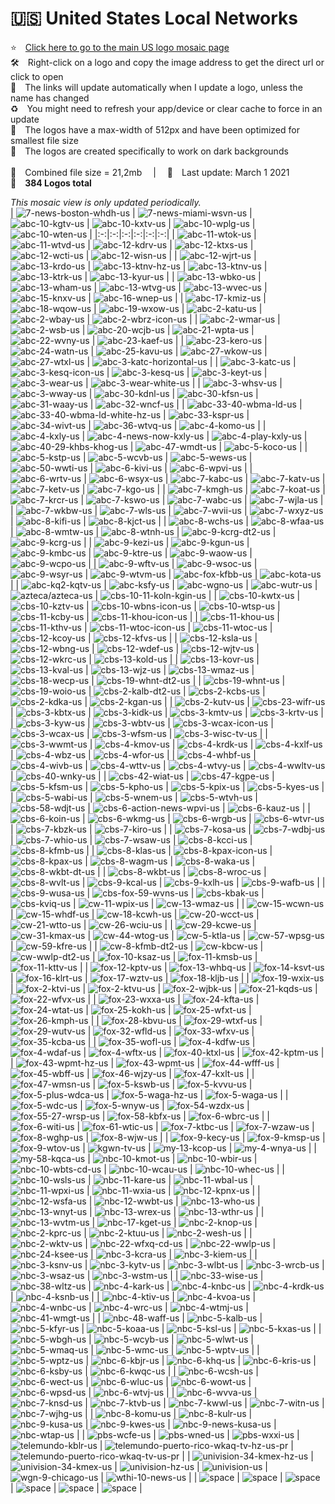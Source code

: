 🇺🇸 United States Local Networks
===============
⭐️ [Click here to go to the main US logo mosaic page][]  
🛠 Right-click on a logo and copy the image address to get the direct url or click to open  
🔗 The links will update automatically when I update a logo, unless the name has changed  
♻️ You might need to refresh your app/device or clear cache to force in an update  
📐 The logos have a max-width of 512px and have been optimized for smallest file size  
🖤 The logos are created specifically to work on dark backgrounds  
   
💾 Combined file size = 21,2mb  |  📅 Last update: March 1 2021  
🎨 __384 Logos total__
   
   
*This mosaic view is only updated periodically.*  
| ![7-news-boston-whdh-us] | ![7-news-miami-wsvn-us] | ![abc-10-kgtv-us] | ![abc-10-kxtv-us] | ![abc-10-wplg-us] | ![abc-10-wten-us] |
|:-:|:-:|:-:|:-:|:-:|:-:|
| ![abc-11-wtok-us] | ![abc-11-wtvd-us] | ![abc-12-kdrv-us] | ![abc-12-ktxs-us] | ![abc-12-wcti-us] | ![abc-12-wisn-us] |
| ![abc-12-wjrt-us] | ![abc-13-krdo-us] | ![abc-13-ktnv-hz-us] | ![abc-13-ktnv-us] | ![abc-13-ktrk-us] | ![abc-13-kyur-us] |
| ![abc-13-wbko-us] | ![abc-13-wham-us] | ![abc-13-wtvg-us] | ![abc-13-wvec-us] | ![abc-15-knxv-us] | ![abc-16-wnep-us] |
| ![abc-17-kmiz-us] | ![abc-18-wqow-us] | ![abc-19-wxow-us] | ![abc-2-katu-us] | ![abc-2-wbay-us] | ![abc-2-wbrz-icon-us] |
| ![abc-2-wmar-us] | ![abc-2-wsb-us] | ![abc-20-wcjb-us] | ![abc-21-wpta-us] | ![abc-22-wvny-us] | ![abc-23-kaef-us] |
| ![abc-23-kero-us] | ![abc-24-watn-us] | ![abc-25-kavu-us] | ![abc-27-wkow-us] | ![abc-27-wtxl-us] | ![abc-3-katc-horizontal-us] |
| ![abc-3-katc-us] | ![abc-3-kesq-icon-us] | ![abc-3-kesq-us] | ![abc-3-keyt-us] | ![abc-3-wear-us] | ![abc-3-wear-white-us] |
| ![abc-3-whsv-us] | ![abc-3-wway-us] | ![abc-30-kdnl-us] | ![abc-30-kfsn-us] | ![abc-31-waay-us] | ![abc-32-wncf-us] |
| ![abc-33-40-wbma-ld-us] | ![abc-33-40-wbma-ld-white-hz-us] | ![abc-33-kspr-us] | ![abc-34-wivt-us] | ![abc-36-wtvq-us] | ![abc-4-komo-us] |
| ![abc-4-kxly-us] | ![abc-4-news-now-kxly-us] | ![abc-4-play-kxly-us] | ![abc-40-29-khbs-khog-us] | ![abc-47-wmdt-us] | ![abc-5-koco-us] |
| ![abc-5-kstp-us] | ![abc-5-wcvb-us] | ![abc-5-wews-us] | ![abc-50-wwti-us] | ![abc-6-kivi-us] | ![abc-6-wpvi-us] |
| ![abc-6-wrtv-us] | ![abc-6-wsyx-us] | ![abc-7-kabc-us] | ![abc-7-katv-us] | ![abc-7-ketv-us] | ![abc-7-kgo-us] |
| ![abc-7-kmgh-us] | ![abc-7-koat-us] | ![abc-7-krcr-us] | ![abc-7-kswo-us] | ![abc-7-wabc-us] | ![abc-7-wjla-us] |
| ![abc-7-wkbw-us] | ![abc-7-wls-us] | ![abc-7-wvii-us] | ![abc-7-wxyz-us] | ![abc-8-kifi-us] | ![abc-8-kjct-us] |
| ![abc-8-wchs-us] | ![abc-8-wfaa-us] | ![abc-8-wmtw-us] | ![abc-8-wtnh-us] | ![abc-9-kcrg-dt2-us] | ![abc-9-kcrg-us] |
| ![abc-9-kezi-us] | ![abc-9-kgun-us] | ![abc-9-kmbc-us] | ![abc-9-ktre-us] | ![abc-9-waow-us] | ![abc-9-wcpo-us] |
| ![abc-9-wftv-us] | ![abc-9-wsoc-us] | ![abc-9-wsyr-us] | ![abc-9-wtvm-us] | ![abc-fox-kfbb-us] | ![abc-kota-us] |
| ![abc-kq2-kqtv-us] | ![abc-ksfy-us] | ![abc-wgno-us] | ![abc-wutr-us] | ![azteca/azteca-us] | ![cbs-10-11-koln-kgin-us] |
| ![cbs-10-kwtx-us] | ![cbs-10-kztv-us] | ![cbs-10-wbns-icon-us] | ![cbs-10-wtsp-us] | ![cbs-11-kcby-us] | ![cbs-11-khou-icon-us] |
| ![cbs-11-khou-us] | ![cbs-11-kthv-us] | ![cbs-11-wtoc-icon-us] | ![cbs-11-wtoc-us] | ![cbs-12-kcoy-us] | ![cbs-12-kfvs-us] |
| ![cbs-12-ksla-us] | ![cbs-12-wbng-us] | ![cbs-12-wdef-us] | ![cbs-12-wjtv-us] | ![cbs-12-wkrc-us] | ![cbs-13-kold-us] |
| ![cbs-13-kovr-us] | ![cbs-13-kval-us] | ![cbs-13-wjz-us] | ![cbs-13-wmaz-us] | ![cbs-18-wecp-us] | ![cbs-19-whnt-dt2-us] |
| ![cbs-19-whnt-us] | ![cbs-19-woio-us] | ![cbs-2-kalb-dt2-us] | ![cbs-2-kcbs-us] | ![cbs-2-kdka-us] | ![cbs-2-kgan-us] |
| ![cbs-2-kutv-us] | ![cbs-23-wifr-us] | ![cbs-3-kbtx-us] | ![cbs-3-kidk-us] | ![cbs-3-kmtv-us] | ![cbs-3-krtv-us] |
| ![cbs-3-kyw-us] | ![cbs-3-wbtv-us] | ![cbs-3-wcax-icon-us] | ![cbs-3-wcax-us] | ![cbs-3-wfsm-us] | ![cbs-3-wisc-tv-us] |
| ![cbs-3-wwmt-us] | ![cbs-4-kmov-us] | ![cbs-4-krdk-us] | ![cbs-4-kxlf-us] | ![cbs-4-wbz-us] | ![cbs-4-wfor-us] |
| ![cbs-4-whbf-us] | ![cbs-4-wivb-us] | ![cbs-4-wttv-us] | ![cbs-4-wtvy-us] | ![cbs-4-wwltv-us] | ![cbs-40-wnky-us] |
| ![cbs-42-wiat-us] | ![cbs-47-kgpe-us] | ![cbs-5-kfsm-us] | ![cbs-5-kpho-us] | ![cbs-5-kpix-us] | ![cbs-5-kyes-us] |
| ![cbs-5-wabi-us] | ![cbs-5-wnem-us] | ![cbs-5-wtvh-us] | ![cbs-58-wdjt-us] | ![cbs-6-action-news-wpvi-us] | ![cbs-6-kauz-us] |
| ![cbs-6-koin-us] | ![cbs-6-wkmg-us] | ![cbs-6-wrgb-us] | ![cbs-6-wtvr-us] | ![cbs-7-kbzk-us] | ![cbs-7-kiro-us] |
| ![cbs-7-kosa-us] | ![cbs-7-wdbj-us] | ![cbs-7-whio-us] | ![cbs-7-wsaw-us] | ![cbs-8-kcci-us] | ![cbs-8-kfmb-us] |
| ![cbs-8-klas-us] | ![cbs-8-kpax-icon-us] | ![cbs-8-kpax-us] | ![cbs-8-wagm-us] | ![cbs-8-waka-us] | ![cbs-8-wkbt-dt-us] |
| ![cbs-8-wkbt-us] | ![cbs-8-wroc-us] | ![cbs-8-wvlt-us] | ![cbs-9-kcal-us] | ![cbs-9-kxlh-us] | ![cbs-9-wafb-us] |
| ![cbs-9-wusa-us] | ![cbs-fox-59-wvns-us] | ![cbs-kbak-us] | ![cbs-kviq-us] | ![cw-11-wpix-us] | ![cw-13-wmaz-us] |
| ![cw-15-wcwn-us] | ![cw-15-whdf-us] | ![cw-18-kcwh-us] | ![cw-20-wcct-us] | ![cw-21-wtto-us] | ![cw-26-wciu-us] |
| ![cw-29-kcwe-us] | ![cw-31-kmax-us] | ![cw-44-wtog-us] | ![cw-5-ktla-us] | ![cw-57-wpsg-us] | ![cw-59-kfre-us] |
| ![cw-8-kfmb-dt2-us] | ![cw-kbcw-us] | ![cw-wwlp-dt2-us] | ![fox-10-ksaz-us] | ![fox-11-kmsb-us] | ![fox-11-kttv-us] |
| ![fox-12-kptv-us] | ![fox-13-whbq-us] | ![fox-14-ksvt-us] | ![fox-16-klrt-us] | ![fox-17-wztv-us] | ![fox-18-kljb-us] |
| ![fox-19-wxix-us] | ![fox-2-ktvi-us] | ![fox-2-ktvu-us] | ![fox-2-wjbk-us] | ![fox-21-kqds-us] | ![fox-22-wfvx-us] |
| ![fox-23-wxxa-us] | ![fox-24-kfta-us] | ![fox-24-wtat-us] | ![fox-25-kokh-us] | ![fox-25-wfxt-us] | ![fox-26-kmph-us] |
| ![fox-28-kbvu-us] | ![fox-29-wtxf-us] | ![fox-29-wutv-us] | ![fox-32-wfld-us] | ![fox-33-wfxv-us] | ![fox-35-kcba-us] |
| ![fox-35-wofl-us] | ![fox-4-kdfw-us] | ![fox-4-wdaf-us] | ![fox-4-wftx-us] | ![fox-40-ktxl-us] | ![fox-42-kptm-us] |
| ![fox-43-wpmt-hz-us] | ![fox-43-wpmt-us] | ![fox-44-wfff-us] | ![fox-45-wbff-us] | ![fox-46-wjzy-us] | ![fox-47-kxlt-us] |
| ![fox-47-wmsn-us] | ![fox-5-kswb-us] | ![fox-5-kvvu-us] | ![fox-5-plus-wdca-us] | ![fox-5-waga-hz-us] | ![fox-5-waga-us] |
| ![fox-5-wdc-us] | ![fox-5-wnyw-us] | ![fox-54-wzdx-us] | ![fox-55-27-wrsp-us] | ![fox-58-kbfx-us] | ![fox-6-wbrc-us] |
| ![fox-6-witi-us] | ![fox-61-wtic-us] | ![fox-7-ktbc-us] | ![fox-7-wzaw-us] | ![fox-8-wghp-us] | ![fox-8-wjw-us] |
| ![fox-9-kecy-us] | ![fox-9-kmsp-us] | ![fox-9-wtov-us] | ![kgwn-tv-us] | ![my-13-kcop-us] | ![my-4-wnya-us] |
| ![my-58-kqca-us] | ![nbc-10-kmot-us] | ![nbc-10-wbir-us] | ![nbc-10-wbts-cd-us] | ![nbc-10-wcau-us] | ![nbc-10-whec-us] |
| ![nbc-10-wsls-us] | ![nbc-11-kare-us] | ![nbc-11-wbal-us] | ![nbc-11-wpxi-us] | ![nbc-11-wxia-us] | ![nbc-12-kpnx-us] |
| ![nbc-12-wsfa-us] | ![nbc-12-wwbt-us] | ![nbc-13-who-us] | ![nbc-13-wnyt-us] | ![nbc-13-wrex-us] | ![nbc-13-wthr-us] |
| ![nbc-13-wvtm-us] | ![nbc-17-kget-us] | ![nbc-2-knop-us] | ![nbc-2-kprc-us] | ![nbc-2-ktuu-us] | ![nbc-2-wesh-us] |
| ![nbc-2-wktv-us] | ![nbc-22-wfxq-cd-us] | ![nbc-22-wwlp-us] | ![nbc-24-ksee-us] | ![nbc-3-kcra-us] | ![nbc-3-kiem-us] |
| ![nbc-3-ksnv-us] | ![nbc-3-kytv-us] | ![nbc-3-wlbt-us] | ![nbc-3-wrcb-us] | ![nbc-3-wsaz-us] | ![nbc-3-wstm-us] |
| ![nbc-33-wise-us] | ![nbc-38-wltz-us] | ![nbc-4-kark-us] | ![nbc-4-knbc-us] | ![nbc-4-krdk-us] | ![nbc-4-ksnb-us] |
| ![nbc-4-ktiv-us] | ![nbc-4-kvoa-us] | ![nbc-4-wnbc-us] | ![nbc-4-wrc-us] | ![nbc-4-wtmj-us] | ![nbc-41-wmgt-us] |
| ![nbc-48-waff-us] | ![nbc-5-kalb-us] | ![nbc-5-kfyr-us] | ![nbc-5-koaa-us] | ![nbc-5-ksl-us] | ![nbc-5-kxas-us] |
| ![nbc-5-wbgh-us] | ![nbc-5-wcyb-us] | ![nbc-5-wlwt-us] | ![nbc-5-wmaq-us] | ![nbc-5-wmc-us] | ![nbc-5-wptv-us] |
| ![nbc-5-wptz-us] | ![nbc-6-kbjr-us] | ![nbc-6-khq-us] | ![nbc-6-kris-us] | ![nbc-6-ksby-us] | ![nbc-6-kwqc-us] |
| ![nbc-6-wcsh-us] | ![nbc-6-wect-us] | ![nbc-6-wluc-us] | ![nbc-6-wowt-us] | ![nbc-6-wpsd-us] | ![nbc-6-wtvj-us] |
| ![nbc-6-wvva-us] | ![nbc-7-knsd-us] | ![nbc-7-ktvb-us] | ![nbc-7-kwwl-us] | ![nbc-7-witn-us] | ![nbc-7-wjhg-us] |
| ![nbc-8-komu-us] | ![nbc-8-kulr-us] | ![nbc-9-kusa-us] | ![nbc-9-kwes-us] | ![nbc-9-news-kusa-us] | ![nbc-wtap-us] |
| ![pbs-wcfe-us] | ![pbs-wned-us] | ![pbs-wxxi-us] | ![telemundo-kblr-us] | ![telemundo-puerto-rico-wkaq-tv-hz-us-pr] | ![telemundo-puerto-rico-wkaq-tv-us-pr] |
| ![univision-34-kmex-hz-us] | ![univision-34-kmex-us] | ![univision-hz-us] | ![univision-us] | ![wgn-9-chicago-us] | ![wthi-10-news-us] |
| ![space] | ![space] | ![space] | ![space] | ![space] | ![space] |

[7-news-boston-whdh-us]:https://raw.githubusercontent.com/Tapiosinn/tv-logos/master/countries/united-states/us-local/7-news-boston-whdh-us.png
[7-news-miami-wsvn-us]:https://raw.githubusercontent.com/Tapiosinn/tv-logos/master/countries/united-states/us-local/7-news-miami-wsvn-us.png
[abc-10-kgtv-us]:https://raw.githubusercontent.com/Tapiosinn/tv-logos/master/countries/united-states/us-local/abc-10-kgtv-us.png
[abc-10-kxtv-us]:https://raw.githubusercontent.com/Tapiosinn/tv-logos/master/countries/united-states/us-local/abc-10-kxtv-us.png
[abc-10-wplg-us]:https://raw.githubusercontent.com/Tapiosinn/tv-logos/master/countries/united-states/us-local/abc-10-wplg-us.png
[abc-10-wten-us]:https://raw.githubusercontent.com/Tapiosinn/tv-logos/master/countries/united-states/us-local/abc-10-wten-us.png
[abc-11-wtok-us]:https://raw.githubusercontent.com/Tapiosinn/tv-logos/master/countries/united-states/us-local/abc-11-wtok-us.png
[abc-11-wtvd-us]:https://raw.githubusercontent.com/Tapiosinn/tv-logos/master/countries/united-states/us-local/abc-11-wtvd-us.png
[abc-12-kdrv-us]:https://raw.githubusercontent.com/Tapiosinn/tv-logos/master/countries/united-states/us-local/abc-12-kdrv-us.png
[abc-12-ktxs-us]:https://raw.githubusercontent.com/Tapiosinn/tv-logos/master/countries/united-states/us-local/abc-12-ktxs-us.png
[abc-12-wcti-us]:https://raw.githubusercontent.com/Tapiosinn/tv-logos/master/countries/united-states/us-local/abc-12-wcti-us.png
[abc-12-wisn-us]:https://raw.githubusercontent.com/Tapiosinn/tv-logos/master/countries/united-states/us-local/abc-12-wisn-us.png
[abc-12-wjrt-us]:https://raw.githubusercontent.com/Tapiosinn/tv-logos/master/countries/united-states/us-local/abc-12-wjrt-us.png
[abc-13-krdo-us]:https://raw.githubusercontent.com/Tapiosinn/tv-logos/master/countries/united-states/us-local/abc-13-krdo-us.png
[abc-13-ktnv-hz-us]:https://raw.githubusercontent.com/Tapiosinn/tv-logos/master/countries/united-states/us-local/abc-13-ktnv-hz-us.png
[abc-13-ktnv-us]:https://raw.githubusercontent.com/Tapiosinn/tv-logos/master/countries/united-states/us-local/abc-13-ktnv-us.png
[abc-13-ktrk-us]:https://raw.githubusercontent.com/Tapiosinn/tv-logos/master/countries/united-states/us-local/abc-13-ktrk-us.png
[abc-13-kyur-us]:https://raw.githubusercontent.com/Tapiosinn/tv-logos/master/countries/united-states/us-local/abc-13-kyur-us.png
[abc-13-wbko-us]:https://raw.githubusercontent.com/Tapiosinn/tv-logos/master/countries/united-states/us-local/abc-13-wbko-us.png
[abc-13-wham-us]:https://raw.githubusercontent.com/Tapiosinn/tv-logos/master/countries/united-states/us-local/abc-13-wham-us.png
[abc-13-wtvg-us]:https://raw.githubusercontent.com/Tapiosinn/tv-logos/master/countries/united-states/us-local/abc-13-wtvg-us.png
[abc-13-wvec-us]:https://raw.githubusercontent.com/Tapiosinn/tv-logos/master/countries/united-states/us-local/abc-13-wvec-us.png
[abc-15-knxv-us]:https://raw.githubusercontent.com/Tapiosinn/tv-logos/master/countries/united-states/us-local/abc-15-knxv-us.png
[abc-16-wnep-us]:https://raw.githubusercontent.com/Tapiosinn/tv-logos/master/countries/united-states/us-local/abc-16-wnep-us.png
[abc-17-kmiz-us]:https://raw.githubusercontent.com/Tapiosinn/tv-logos/master/countries/united-states/us-local/abc-17-kmiz-us.png
[abc-18-wqow-us]:https://raw.githubusercontent.com/Tapiosinn/tv-logos/master/countries/united-states/us-local/abc-18-wqow-us.png
[abc-19-wxow-us]:https://raw.githubusercontent.com/Tapiosinn/tv-logos/master/countries/united-states/us-local/abc-19-wxow-us.png
[abc-2-katu-us]:https://raw.githubusercontent.com/Tapiosinn/tv-logos/master/countries/united-states/us-local/abc-2-katu-us.png
[abc-2-wbay-us]:https://raw.githubusercontent.com/Tapiosinn/tv-logos/master/countries/united-states/us-local/abc-2-wbay-us.png
[abc-2-wbrz-icon-us]:https://raw.githubusercontent.com/Tapiosinn/tv-logos/master/countries/united-states/us-local/abc-2-wbrz-icon-us.png
[abc-2-wmar-us]:https://raw.githubusercontent.com/Tapiosinn/tv-logos/master/countries/united-states/us-local/abc-2-wmar-us.png
[abc-2-wsb-us]:https://raw.githubusercontent.com/Tapiosinn/tv-logos/master/countries/united-states/us-local/abc-2-wsb-us.png
[abc-20-wcjb-us]:https://raw.githubusercontent.com/Tapiosinn/tv-logos/master/countries/united-states/us-local/abc-20-wcjb-us.png
[abc-21-wpta-us]:https://raw.githubusercontent.com/Tapiosinn/tv-logos/master/countries/united-states/us-local/abc-21-wpta-us.png
[abc-22-wvny-us]:https://raw.githubusercontent.com/Tapiosinn/tv-logos/master/countries/united-states/us-local/abc-22-wvny-us.png
[abc-23-kaef-us]:https://raw.githubusercontent.com/Tapiosinn/tv-logos/master/countries/united-states/us-local/abc-23-kaef-us.png
[abc-23-kero-us]:https://raw.githubusercontent.com/Tapiosinn/tv-logos/master/countries/united-states/us-local/abc-23-kero-us.png
[abc-24-watn-us]:https://raw.githubusercontent.com/Tapiosinn/tv-logos/master/countries/united-states/us-local/abc-24-watn-us.png
[abc-25-kavu-us]:https://raw.githubusercontent.com/Tapiosinn/tv-logos/master/countries/united-states/us-local/abc-25-kavu-us.png
[abc-27-wkow-us]:https://raw.githubusercontent.com/Tapiosinn/tv-logos/master/countries/united-states/us-local/abc-27-wkow-us.png
[abc-27-wtxl-us]:https://raw.githubusercontent.com/Tapiosinn/tv-logos/master/countries/united-states/us-local/abc-27-wtxl-us.png
[abc-3-katc-horizontal-us]:https://raw.githubusercontent.com/Tapiosinn/tv-logos/master/countries/united-states/us-local/abc-3-katc-horizontal-us.png
[abc-3-katc-us]:https://raw.githubusercontent.com/Tapiosinn/tv-logos/master/countries/united-states/us-local/abc-3-katc-us.png
[abc-3-kesq-icon-us]:https://raw.githubusercontent.com/Tapiosinn/tv-logos/master/countries/united-states/us-local/abc-3-kesq-icon-us.png
[abc-3-kesq-us]:https://raw.githubusercontent.com/Tapiosinn/tv-logos/master/countries/united-states/us-local/abc-3-kesq-us.png
[abc-3-keyt-us]:https://raw.githubusercontent.com/Tapiosinn/tv-logos/master/countries/united-states/us-local/abc-3-keyt-us.png
[abc-3-wear-us]:https://raw.githubusercontent.com/Tapiosinn/tv-logos/master/countries/united-states/us-local/abc-3-wear-us.png
[abc-3-wear-white-us]:https://raw.githubusercontent.com/Tapiosinn/tv-logos/master/countries/united-states/us-local/abc-3-wear-white-us.png
[abc-3-whsv-us]:https://raw.githubusercontent.com/Tapiosinn/tv-logos/master/countries/united-states/us-local/abc-3-whsv-us.png
[abc-3-wway-us]:https://raw.githubusercontent.com/Tapiosinn/tv-logos/master/countries/united-states/us-local/abc-3-wway-us.png
[abc-30-kdnl-us]:https://raw.githubusercontent.com/Tapiosinn/tv-logos/master/countries/united-states/us-local/abc-30-kdnl-us.png
[abc-30-kfsn-us]:https://raw.githubusercontent.com/Tapiosinn/tv-logos/master/countries/united-states/us-local/abc-30-kfsn-us.png
[abc-31-waay-us]:https://raw.githubusercontent.com/Tapiosinn/tv-logos/master/countries/united-states/us-local/abc-31-waay-us.png
[abc-32-wncf-us]:https://raw.githubusercontent.com/Tapiosinn/tv-logos/master/countries/united-states/us-local/abc-32-wncf-us.png
[abc-33-40-wbma-ld-us]:https://raw.githubusercontent.com/Tapiosinn/tv-logos/master/countries/united-states/us-local/abc-33-40-wbma-ld-us.png
[abc-33-40-wbma-ld-white-hz-us]:https://raw.githubusercontent.com/Tapiosinn/tv-logos/master/countries/united-states/us-local/abc-33-40-wbma-ld-white-hz-us.png
[abc-33-kspr-us]:https://raw.githubusercontent.com/Tapiosinn/tv-logos/master/countries/united-states/us-local/abc-33-kspr-us.png
[abc-34-wivt-us]:https://raw.githubusercontent.com/Tapiosinn/tv-logos/master/countries/united-states/us-local/abc-34-wivt-us.png
[abc-36-wtvq-us]:https://raw.githubusercontent.com/Tapiosinn/tv-logos/master/countries/united-states/us-local/abc-36-wtvq-us.png
[abc-4-komo-us]:https://raw.githubusercontent.com/Tapiosinn/tv-logos/master/countries/united-states/us-local/abc-4-komo-us.png
[abc-4-kxly-us]:https://raw.githubusercontent.com/Tapiosinn/tv-logos/master/countries/united-states/us-local/abc-4-kxly-us.png
[abc-4-news-now-kxly-us]:https://raw.githubusercontent.com/Tapiosinn/tv-logos/master/countries/united-states/us-local/abc-4-news-now-kxly-us.png
[abc-4-play-kxly-us]:https://raw.githubusercontent.com/Tapiosinn/tv-logos/master/countries/united-states/us-local/abc-4-play-kxly-us.png
[abc-40-29-khbs-khog-us]:https://raw.githubusercontent.com/Tapiosinn/tv-logos/master/countries/united-states/us-local/abc-40-29-khbs-khog-us.png
[abc-47-wmdt-us]:https://raw.githubusercontent.com/Tapiosinn/tv-logos/master/countries/united-states/us-local/abc-47-wmdt-us.png
[abc-5-koco-us]:https://raw.githubusercontent.com/Tapiosinn/tv-logos/master/countries/united-states/us-local/abc-5-koco-us.png
[abc-5-kstp-us]:https://raw.githubusercontent.com/Tapiosinn/tv-logos/master/countries/united-states/us-local/abc-5-kstp-us.png
[abc-5-wcvb-us]:https://raw.githubusercontent.com/Tapiosinn/tv-logos/master/countries/united-states/us-local/abc-5-wcvb-us.png
[abc-5-wews-us]:https://raw.githubusercontent.com/Tapiosinn/tv-logos/master/countries/united-states/us-local/abc-5-wews-us.png
[abc-50-wwti-us]:https://raw.githubusercontent.com/Tapiosinn/tv-logos/master/countries/united-states/us-local/abc-50-wwti-us.png
[abc-6-kivi-us]:https://raw.githubusercontent.com/Tapiosinn/tv-logos/master/countries/united-states/us-local/abc-6-kivi-us.png
[abc-6-wpvi-us]:https://raw.githubusercontent.com/Tapiosinn/tv-logos/master/countries/united-states/us-local/abc-6-wpvi-us.png
[abc-6-wrtv-us]:https://raw.githubusercontent.com/Tapiosinn/tv-logos/master/countries/united-states/us-local/abc-6-wrtv-us.png
[abc-6-wsyx-us]:https://raw.githubusercontent.com/Tapiosinn/tv-logos/master/countries/united-states/us-local/abc-6-wsyx-us.png
[abc-7-kabc-us]:https://raw.githubusercontent.com/Tapiosinn/tv-logos/master/countries/united-states/us-local/abc-7-kabc-us.png
[abc-7-katv-us]:https://raw.githubusercontent.com/Tapiosinn/tv-logos/master/countries/united-states/us-local/abc-7-katv-us.png
[abc-7-ketv-us]:https://raw.githubusercontent.com/Tapiosinn/tv-logos/master/countries/united-states/us-local/abc-7-ketv-us.png
[abc-7-kgo-us]:https://raw.githubusercontent.com/Tapiosinn/tv-logos/master/countries/united-states/us-local/abc-7-kgo-us.png
[abc-7-kmgh-us]:https://raw.githubusercontent.com/Tapiosinn/tv-logos/master/countries/united-states/us-local/abc-7-kmgh-us.png
[abc-7-koat-us]:https://raw.githubusercontent.com/Tapiosinn/tv-logos/master/countries/united-states/us-local/abc-7-koat-us.png
[abc-7-krcr-us]:https://raw.githubusercontent.com/Tapiosinn/tv-logos/master/countries/united-states/us-local/abc-7-krcr-us.png
[abc-7-kswo-us]:https://raw.githubusercontent.com/Tapiosinn/tv-logos/master/countries/united-states/us-local/abc-7-kswo-us.png
[abc-7-wabc-us]:https://raw.githubusercontent.com/Tapiosinn/tv-logos/master/countries/united-states/us-local/abc-7-wabc-us.png
[abc-7-wjla-us]:https://raw.githubusercontent.com/Tapiosinn/tv-logos/master/countries/united-states/us-local/abc-7-wjla-us.png
[abc-7-wkbw-us]:https://raw.githubusercontent.com/Tapiosinn/tv-logos/master/countries/united-states/us-local/abc-7-wkbw-us.png
[abc-7-wls-us]:https://raw.githubusercontent.com/Tapiosinn/tv-logos/master/countries/united-states/us-local/abc-7-wls-us.png
[abc-7-wvii-us]:https://raw.githubusercontent.com/Tapiosinn/tv-logos/master/countries/united-states/us-local/abc-7-wvii-us.png
[abc-7-wxyz-us]:https://raw.githubusercontent.com/Tapiosinn/tv-logos/master/countries/united-states/us-local/abc-7-wxyz-us.png
[abc-8-kifi-us]:https://raw.githubusercontent.com/Tapiosinn/tv-logos/master/countries/united-states/us-local/abc-8-kifi-us.png
[abc-8-kjct-us]:https://raw.githubusercontent.com/Tapiosinn/tv-logos/master/countries/united-states/us-local/abc-8-kjct-us.png
[abc-8-wchs-us]:https://raw.githubusercontent.com/Tapiosinn/tv-logos/master/countries/united-states/us-local/abc-8-wchs-us.png
[abc-8-wfaa-us]:https://raw.githubusercontent.com/Tapiosinn/tv-logos/master/countries/united-states/us-local/abc-8-wfaa-us.png
[abc-8-wmtw-us]:https://raw.githubusercontent.com/Tapiosinn/tv-logos/master/countries/united-states/us-local/abc-8-wmtw-us.png
[abc-8-wtnh-us]:https://raw.githubusercontent.com/Tapiosinn/tv-logos/master/countries/united-states/us-local/abc-8-wtnh-us.png
[abc-9-kcrg-dt2-us]:https://raw.githubusercontent.com/Tapiosinn/tv-logos/master/countries/united-states/us-local/abc-9-kcrg-dt2-us.png
[abc-9-kcrg-us]:https://raw.githubusercontent.com/Tapiosinn/tv-logos/master/countries/united-states/us-local/abc-9-kcrg-us.png
[abc-9-kezi-us]:https://raw.githubusercontent.com/Tapiosinn/tv-logos/master/countries/united-states/us-local/abc-9-kezi-us.png
[abc-9-kgun-us]:https://raw.githubusercontent.com/Tapiosinn/tv-logos/master/countries/united-states/us-local/abc-9-kgun-us.png
[abc-9-kmbc-us]:https://raw.githubusercontent.com/Tapiosinn/tv-logos/master/countries/united-states/us-local/abc-9-kmbc-us.png
[abc-9-ktre-us]:https://raw.githubusercontent.com/Tapiosinn/tv-logos/master/countries/united-states/us-local/abc-9-ktre-us.png
[abc-9-waow-us]:https://raw.githubusercontent.com/Tapiosinn/tv-logos/master/countries/united-states/us-local/abc-9-waow-us.png
[abc-9-wcpo-us]:https://raw.githubusercontent.com/Tapiosinn/tv-logos/master/countries/united-states/us-local/abc-9-wcpo-us.png
[abc-9-wftv-us]:https://raw.githubusercontent.com/Tapiosinn/tv-logos/master/countries/united-states/us-local/abc-9-wftv-us.png
[abc-9-wsoc-us]:https://raw.githubusercontent.com/Tapiosinn/tv-logos/master/countries/united-states/us-local/abc-9-wsoc-us.png
[abc-9-wsyr-us]:https://raw.githubusercontent.com/Tapiosinn/tv-logos/master/countries/united-states/us-local/abc-9-wsyr-us.png
[abc-9-wtvm-us]:https://raw.githubusercontent.com/Tapiosinn/tv-logos/master/countries/united-states/us-local/abc-9-wtvm-us.png
[abc-fox-kfbb-us]:https://raw.githubusercontent.com/Tapiosinn/tv-logos/master/countries/united-states/us-local/abc-fox-kfbb-us.png
[abc-kota-us]:https://raw.githubusercontent.com/Tapiosinn/tv-logos/master/countries/united-states/us-local/abc-kota-us.png
[abc-kq2-kqtv-us]:https://raw.githubusercontent.com/Tapiosinn/tv-logos/master/countries/united-states/us-local/abc-kq2-kqtv-us.png
[abc-ksfy-us]:https://raw.githubusercontent.com/Tapiosinn/tv-logos/master/countries/united-states/us-local/abc-ksfy-us.png
[abc-wgno-us]:https://raw.githubusercontent.com/Tapiosinn/tv-logos/master/countries/united-states/us-local/abc-wgno-us.png
[abc-wutr-us]:https://raw.githubusercontent.com/Tapiosinn/tv-logos/master/countries/united-states/us-local/abc-wutr-us.png
[azteca/azteca-us]:https://raw.githubusercontent.com/Tapiosinn/tv-logos/master/countries/united-states/us-local/azteca/azteca-us.png
[cbs-10-11-koln-kgin-us]:https://raw.githubusercontent.com/Tapiosinn/tv-logos/master/countries/united-states/us-local/cbs-10-11-koln-kgin-us.png
[cbs-10-kwtx-us]:https://raw.githubusercontent.com/Tapiosinn/tv-logos/master/countries/united-states/us-local/cbs-10-kwtx-us.png
[cbs-10-kztv-us]:https://raw.githubusercontent.com/Tapiosinn/tv-logos/master/countries/united-states/us-local/cbs-10-kztv-us.png
[cbs-10-wbns-icon-us]:https://raw.githubusercontent.com/Tapiosinn/tv-logos/master/countries/united-states/us-local/cbs-10-wbns-icon-us.png
[cbs-10-wtsp-us]:https://raw.githubusercontent.com/Tapiosinn/tv-logos/master/countries/united-states/us-local/cbs-10-wtsp-us.png
[cbs-11-kcby-us]:https://raw.githubusercontent.com/Tapiosinn/tv-logos/master/countries/united-states/us-local/cbs-11-kcby-us.png
[cbs-11-khou-icon-us]:https://raw.githubusercontent.com/Tapiosinn/tv-logos/master/countries/united-states/us-local/cbs-11-khou-icon-us.png
[cbs-11-khou-us]:https://raw.githubusercontent.com/Tapiosinn/tv-logos/master/countries/united-states/us-local/cbs-11-khou-us.png
[cbs-11-kthv-us]:https://raw.githubusercontent.com/Tapiosinn/tv-logos/master/countries/united-states/us-local/cbs-11-kthv-us.png
[cbs-11-wtoc-icon-us]:https://raw.githubusercontent.com/Tapiosinn/tv-logos/master/countries/united-states/us-local/cbs-11-wtoc-icon-us.png
[cbs-11-wtoc-us]:https://raw.githubusercontent.com/Tapiosinn/tv-logos/master/countries/united-states/us-local/cbs-11-wtoc-us.png
[cbs-12-kcoy-us]:https://raw.githubusercontent.com/Tapiosinn/tv-logos/master/countries/united-states/us-local/cbs-12-kcoy-us.png
[cbs-12-kfvs-us]:https://raw.githubusercontent.com/Tapiosinn/tv-logos/master/countries/united-states/us-local/cbs-12-kfvs-us.png
[cbs-12-ksla-us]:https://raw.githubusercontent.com/Tapiosinn/tv-logos/master/countries/united-states/us-local/cbs-12-ksla-us.png
[cbs-12-wbng-us]:https://raw.githubusercontent.com/Tapiosinn/tv-logos/master/countries/united-states/us-local/cbs-12-wbng-us.png
[cbs-12-wdef-us]:https://raw.githubusercontent.com/Tapiosinn/tv-logos/master/countries/united-states/us-local/cbs-12-wdef-us.png
[cbs-12-wjtv-us]:https://raw.githubusercontent.com/Tapiosinn/tv-logos/master/countries/united-states/us-local/cbs-12-wjtv-us.png
[cbs-12-wkrc-us]:https://raw.githubusercontent.com/Tapiosinn/tv-logos/master/countries/united-states/us-local/cbs-12-wkrc-us.png
[cbs-13-kold-us]:https://raw.githubusercontent.com/Tapiosinn/tv-logos/master/countries/united-states/us-local/cbs-13-kold-us.png
[cbs-13-kovr-us]:https://raw.githubusercontent.com/Tapiosinn/tv-logos/master/countries/united-states/us-local/cbs-13-kovr-us.png
[cbs-13-kval-us]:https://raw.githubusercontent.com/Tapiosinn/tv-logos/master/countries/united-states/us-local/cbs-13-kval-us.png
[cbs-13-wjz-us]:https://raw.githubusercontent.com/Tapiosinn/tv-logos/master/countries/united-states/us-local/cbs-13-wjz-us.png
[cbs-13-wmaz-us]:https://raw.githubusercontent.com/Tapiosinn/tv-logos/master/countries/united-states/us-local/cbs-13-wmaz-us.png
[cbs-18-wecp-us]:https://raw.githubusercontent.com/Tapiosinn/tv-logos/master/countries/united-states/us-local/cbs-18-wecp-us.png
[cbs-19-whnt-dt2-us]:https://raw.githubusercontent.com/Tapiosinn/tv-logos/master/countries/united-states/us-local/cbs-19-whnt-dt2-us.png
[cbs-19-whnt-us]:https://raw.githubusercontent.com/Tapiosinn/tv-logos/master/countries/united-states/us-local/cbs-19-whnt-us.png
[cbs-19-woio-us]:https://raw.githubusercontent.com/Tapiosinn/tv-logos/master/countries/united-states/us-local/cbs-19-woio-us.png
[cbs-2-kalb-dt2-us]:https://raw.githubusercontent.com/Tapiosinn/tv-logos/master/countries/united-states/us-local/cbs-2-kalb-dt2-us.png
[cbs-2-kcbs-us]:https://raw.githubusercontent.com/Tapiosinn/tv-logos/master/countries/united-states/us-local/cbs-2-kcbs-us.png
[cbs-2-kdka-us]:https://raw.githubusercontent.com/Tapiosinn/tv-logos/master/countries/united-states/us-local/cbs-2-kdka-us.png
[cbs-2-kgan-us]:https://raw.githubusercontent.com/Tapiosinn/tv-logos/master/countries/united-states/us-local/cbs-2-kgan-us.png
[cbs-2-kutv-us]:https://raw.githubusercontent.com/Tapiosinn/tv-logos/master/countries/united-states/us-local/cbs-2-kutv-us.png
[cbs-23-wifr-us]:https://raw.githubusercontent.com/Tapiosinn/tv-logos/master/countries/united-states/us-local/cbs-23-wifr-us.png
[cbs-3-kbtx-us]:https://raw.githubusercontent.com/Tapiosinn/tv-logos/master/countries/united-states/us-local/cbs-3-kbtx-us.png
[cbs-3-kidk-us]:https://raw.githubusercontent.com/Tapiosinn/tv-logos/master/countries/united-states/us-local/cbs-3-kidk-us.png
[cbs-3-kmtv-us]:https://raw.githubusercontent.com/Tapiosinn/tv-logos/master/countries/united-states/us-local/cbs-3-kmtv-us.png
[cbs-3-krtv-us]:https://raw.githubusercontent.com/Tapiosinn/tv-logos/master/countries/united-states/us-local/cbs-3-krtv-us.png
[cbs-3-kyw-us]:https://raw.githubusercontent.com/Tapiosinn/tv-logos/master/countries/united-states/us-local/cbs-3-kyw-us.png
[cbs-3-wbtv-us]:https://raw.githubusercontent.com/Tapiosinn/tv-logos/master/countries/united-states/us-local/cbs-3-wbtv-us.png
[cbs-3-wcax-icon-us]:https://raw.githubusercontent.com/Tapiosinn/tv-logos/master/countries/united-states/us-local/cbs-3-wcax-icon-us.png
[cbs-3-wcax-us]:https://raw.githubusercontent.com/Tapiosinn/tv-logos/master/countries/united-states/us-local/cbs-3-wcax-us.png
[cbs-3-wfsm-us]:https://raw.githubusercontent.com/Tapiosinn/tv-logos/master/countries/united-states/us-local/cbs-3-wfsm-us.png
[cbs-3-wisc-tv-us]:https://raw.githubusercontent.com/Tapiosinn/tv-logos/master/countries/united-states/us-local/cbs-3-wisc-tv-us.png
[cbs-3-wwmt-us]:https://raw.githubusercontent.com/Tapiosinn/tv-logos/master/countries/united-states/us-local/cbs-3-wwmt-us.png
[cbs-4-kmov-us]:https://raw.githubusercontent.com/Tapiosinn/tv-logos/master/countries/united-states/us-local/cbs-4-kmov-us.png
[cbs-4-krdk-us]:https://raw.githubusercontent.com/Tapiosinn/tv-logos/master/countries/united-states/us-local/cbs-4-krdk-us.png
[cbs-4-kxlf-us]:https://raw.githubusercontent.com/Tapiosinn/tv-logos/master/countries/united-states/us-local/cbs-4-kxlf-us.png
[cbs-4-wbz-us]:https://raw.githubusercontent.com/Tapiosinn/tv-logos/master/countries/united-states/us-local/cbs-4-wbz-us.png
[cbs-4-wfor-us]:https://raw.githubusercontent.com/Tapiosinn/tv-logos/master/countries/united-states/us-local/cbs-4-wfor-us.png
[cbs-4-whbf-us]:https://raw.githubusercontent.com/Tapiosinn/tv-logos/master/countries/united-states/us-local/cbs-4-whbf-us.png
[cbs-4-wivb-us]:https://raw.githubusercontent.com/Tapiosinn/tv-logos/master/countries/united-states/us-local/cbs-4-wivb-us.png
[cbs-4-wttv-us]:https://raw.githubusercontent.com/Tapiosinn/tv-logos/master/countries/united-states/us-local/cbs-4-wttv-us.png
[cbs-4-wtvy-us]:https://raw.githubusercontent.com/Tapiosinn/tv-logos/master/countries/united-states/us-local/cbs-4-wtvy-us.png
[cbs-4-wwltv-us]:https://raw.githubusercontent.com/Tapiosinn/tv-logos/master/countries/united-states/us-local/cbs-4-wwltv-us.png
[cbs-40-wnky-us]:https://raw.githubusercontent.com/Tapiosinn/tv-logos/master/countries/united-states/us-local/cbs-40-wnky-us.png
[cbs-42-wiat-us]:https://raw.githubusercontent.com/Tapiosinn/tv-logos/master/countries/united-states/us-local/cbs-42-wiat-us.png
[cbs-47-kgpe-us]:https://raw.githubusercontent.com/Tapiosinn/tv-logos/master/countries/united-states/us-local/cbs-47-kgpe-us.png
[cbs-5-kfsm-us]:https://raw.githubusercontent.com/Tapiosinn/tv-logos/master/countries/united-states/us-local/cbs-5-kfsm-us.png
[cbs-5-kpho-us]:https://raw.githubusercontent.com/Tapiosinn/tv-logos/master/countries/united-states/us-local/cbs-5-kpho-us.png
[cbs-5-kpix-us]:https://raw.githubusercontent.com/Tapiosinn/tv-logos/master/countries/united-states/us-local/cbs-5-kpix-us.png
[cbs-5-kyes-us]:https://raw.githubusercontent.com/Tapiosinn/tv-logos/master/countries/united-states/us-local/cbs-5-kyes-us.png
[cbs-5-wabi-us]:https://raw.githubusercontent.com/Tapiosinn/tv-logos/master/countries/united-states/us-local/cbs-5-wabi-us.png
[cbs-5-wnem-us]:https://raw.githubusercontent.com/Tapiosinn/tv-logos/master/countries/united-states/us-local/cbs-5-wnem-us.png
[cbs-5-wtvh-us]:https://raw.githubusercontent.com/Tapiosinn/tv-logos/master/countries/united-states/us-local/cbs-5-wtvh-us.png
[cbs-58-wdjt-us]:https://raw.githubusercontent.com/Tapiosinn/tv-logos/master/countries/united-states/us-local/cbs-58-wdjt-us.png
[cbs-6-action-news-wpvi-us]:https://raw.githubusercontent.com/Tapiosinn/tv-logos/master/countries/united-states/us-local/cbs-6-action-news-wpvi-us.png
[cbs-6-kauz-us]:https://raw.githubusercontent.com/Tapiosinn/tv-logos/master/countries/united-states/us-local/cbs-6-kauz-us.png
[cbs-6-koin-us]:https://raw.githubusercontent.com/Tapiosinn/tv-logos/master/countries/united-states/us-local/cbs-6-koin-us.png
[cbs-6-wkmg-us]:https://raw.githubusercontent.com/Tapiosinn/tv-logos/master/countries/united-states/us-local/cbs-6-wkmg-us.png
[cbs-6-wrgb-us]:https://raw.githubusercontent.com/Tapiosinn/tv-logos/master/countries/united-states/us-local/cbs-6-wrgb-us.png
[cbs-6-wtvr-us]:https://raw.githubusercontent.com/Tapiosinn/tv-logos/master/countries/united-states/us-local/cbs-6-wtvr-us.png
[cbs-7-kbzk-us]:https://raw.githubusercontent.com/Tapiosinn/tv-logos/master/countries/united-states/us-local/cbs-7-kbzk-us.png
[cbs-7-kiro-us]:https://raw.githubusercontent.com/Tapiosinn/tv-logos/master/countries/united-states/us-local/cbs-7-kiro-us.png
[cbs-7-kosa-us]:https://raw.githubusercontent.com/Tapiosinn/tv-logos/master/countries/united-states/us-local/cbs-7-kosa-us.png
[cbs-7-wdbj-us]:https://raw.githubusercontent.com/Tapiosinn/tv-logos/master/countries/united-states/us-local/cbs-7-wdbj-us.png
[cbs-7-whio-us]:https://raw.githubusercontent.com/Tapiosinn/tv-logos/master/countries/united-states/us-local/cbs-7-whio-us.png
[cbs-7-wsaw-us]:https://raw.githubusercontent.com/Tapiosinn/tv-logos/master/countries/united-states/us-local/cbs-7-wsaw-us.png
[cbs-8-kcci-us]:https://raw.githubusercontent.com/Tapiosinn/tv-logos/master/countries/united-states/us-local/cbs-8-kcci-us.png
[cbs-8-kfmb-us]:https://raw.githubusercontent.com/Tapiosinn/tv-logos/master/countries/united-states/us-local/cbs-8-kfmb-us.png
[cbs-8-klas-us]:https://raw.githubusercontent.com/Tapiosinn/tv-logos/master/countries/united-states/us-local/cbs-8-klas-us.png
[cbs-8-kpax-icon-us]:https://raw.githubusercontent.com/Tapiosinn/tv-logos/master/countries/united-states/us-local/cbs-8-kpax-icon-us.png
[cbs-8-kpax-us]:https://raw.githubusercontent.com/Tapiosinn/tv-logos/master/countries/united-states/us-local/cbs-8-kpax-us.png
[cbs-8-wagm-us]:https://raw.githubusercontent.com/Tapiosinn/tv-logos/master/countries/united-states/us-local/cbs-8-wagm-us.png
[cbs-8-waka-us]:https://raw.githubusercontent.com/Tapiosinn/tv-logos/master/countries/united-states/us-local/cbs-8-waka-us.png
[cbs-8-wkbt-dt-us]:https://raw.githubusercontent.com/Tapiosinn/tv-logos/master/countries/united-states/us-local/cbs-8-wkbt-dt-us.png
[cbs-8-wkbt-us]:https://raw.githubusercontent.com/Tapiosinn/tv-logos/master/countries/united-states/us-local/cbs-8-wkbt-us.png
[cbs-8-wroc-us]:https://raw.githubusercontent.com/Tapiosinn/tv-logos/master/countries/united-states/us-local/cbs-8-wroc-us.png
[cbs-8-wvlt-us]:https://raw.githubusercontent.com/Tapiosinn/tv-logos/master/countries/united-states/us-local/cbs-8-wvlt-us.png
[cbs-9-kcal-us]:https://raw.githubusercontent.com/Tapiosinn/tv-logos/master/countries/united-states/us-local/cbs-9-kcal-us.png
[cbs-9-kxlh-us]:https://raw.githubusercontent.com/Tapiosinn/tv-logos/master/countries/united-states/us-local/cbs-9-kxlh-us.png
[cbs-9-wafb-us]:https://raw.githubusercontent.com/Tapiosinn/tv-logos/master/countries/united-states/us-local/cbs-9-wafb-us.png
[cbs-9-wusa-us]:https://raw.githubusercontent.com/Tapiosinn/tv-logos/master/countries/united-states/us-local/cbs-9-wusa-us.png
[cbs-fox-59-wvns-us]:https://raw.githubusercontent.com/Tapiosinn/tv-logos/master/countries/united-states/us-local/cbs-fox-59-wvns-us.png
[cbs-kbak-us]:https://raw.githubusercontent.com/Tapiosinn/tv-logos/master/countries/united-states/us-local/cbs-kbak-us.png
[cbs-kviq-us]:https://raw.githubusercontent.com/Tapiosinn/tv-logos/master/countries/united-states/us-local/cbs-kviq-us.png
[cw-11-wpix-us]:https://raw.githubusercontent.com/Tapiosinn/tv-logos/master/countries/united-states/us-local/cw/cw-11-wpix-us.png
[cw-13-wmaz-us]:https://raw.githubusercontent.com/Tapiosinn/tv-logos/master/countries/united-states/us-local/cw/cw-13-wmaz-us.png
[cw-15-wcwn-us]:https://raw.githubusercontent.com/Tapiosinn/tv-logos/master/countries/united-states/us-local/cw/cw-15-wcwn-us.png
[cw-15-whdf-us]:https://raw.githubusercontent.com/Tapiosinn/tv-logos/master/countries/united-states/us-local/cw/cw-15-whdf-us.png
[cw-18-kcwh-us]:https://raw.githubusercontent.com/Tapiosinn/tv-logos/master/countries/united-states/us-local/cw/cw-18-kcwh-us.png
[cw-20-wcct-us]:https://raw.githubusercontent.com/Tapiosinn/tv-logos/master/countries/united-states/us-local/cw/cw-20-wcct-us.png
[cw-21-wtto-us]:https://raw.githubusercontent.com/Tapiosinn/tv-logos/master/countries/united-states/us-local/cw/cw-21-wtto-us.png
[cw-26-wciu-us]:https://raw.githubusercontent.com/Tapiosinn/tv-logos/master/countries/united-states/us-local/cw/cw-26-wciu-us.png
[cw-29-kcwe-us]:https://raw.githubusercontent.com/Tapiosinn/tv-logos/master/countries/united-states/us-local/cw/cw-29-kcwe-us.png
[cw-31-kmax-us]:https://raw.githubusercontent.com/Tapiosinn/tv-logos/master/countries/united-states/us-local/cw/cw-31-kmax-us.png
[cw-44-wtog-us]:https://raw.githubusercontent.com/Tapiosinn/tv-logos/master/countries/united-states/us-local/cw/cw-44-wtog-us.png
[cw-5-ktla-us]:https://raw.githubusercontent.com/Tapiosinn/tv-logos/master/countries/united-states/us-local/cw/cw-5-ktla-us.png
[cw-57-wpsg-us]:https://raw.githubusercontent.com/Tapiosinn/tv-logos/master/countries/united-states/us-local/cw/cw-57-wpsg-us.png
[cw-59-kfre-us]:https://raw.githubusercontent.com/Tapiosinn/tv-logos/master/countries/united-states/us-local/cw/cw-59-kfre-us.png
[cw-8-kfmb-dt2-us]:https://raw.githubusercontent.com/Tapiosinn/tv-logos/master/countries/united-states/us-local/cw/cw-8-kfmb-dt2-us.png
[cw-kbcw-us]:https://raw.githubusercontent.com/Tapiosinn/tv-logos/master/countries/united-states/us-local/cw/cw-kbcw-us.png
[cw-wwlp-dt2-us]:https://raw.githubusercontent.com/Tapiosinn/tv-logos/master/countries/united-states/us-local/cw/cw-wwlp-dt2-us.png
[fox-10-ksaz-us]:https://raw.githubusercontent.com/Tapiosinn/tv-logos/master/countries/united-states/us-local/fox-10-ksaz-us.png
[fox-11-kmsb-us]:https://raw.githubusercontent.com/Tapiosinn/tv-logos/master/countries/united-states/us-local/fox-11-kmsb-us.png
[fox-11-kttv-us]:https://raw.githubusercontent.com/Tapiosinn/tv-logos/master/countries/united-states/us-local/fox-11-kttv-us.png
[fox-12-kptv-us]:https://raw.githubusercontent.com/Tapiosinn/tv-logos/master/countries/united-states/us-local/fox-12-kptv-us.png
[fox-13-whbq-us]:https://raw.githubusercontent.com/Tapiosinn/tv-logos/master/countries/united-states/us-local/fox-13-whbq-us.png
[fox-14-ksvt-us]:https://raw.githubusercontent.com/Tapiosinn/tv-logos/master/countries/united-states/us-local/fox-14-ksvt-us.png
[fox-16-klrt-us]:https://raw.githubusercontent.com/Tapiosinn/tv-logos/master/countries/united-states/us-local/fox-16-klrt-us.png
[fox-17-wztv-us]:https://raw.githubusercontent.com/Tapiosinn/tv-logos/master/countries/united-states/us-local/fox-17-wztv-us.png
[fox-18-kljb-us]:https://raw.githubusercontent.com/Tapiosinn/tv-logos/master/countries/united-states/us-local/fox-18-kljb-us.png
[fox-19-wxix-us]:https://raw.githubusercontent.com/Tapiosinn/tv-logos/master/countries/united-states/us-local/fox-19-wxix-us.png
[fox-2-ktvi-us]:https://raw.githubusercontent.com/Tapiosinn/tv-logos/master/countries/united-states/us-local/fox-2-ktvi-us.png
[fox-2-ktvu-us]:https://raw.githubusercontent.com/Tapiosinn/tv-logos/master/countries/united-states/us-local/fox-2-ktvu-us.png
[fox-2-wjbk-us]:https://raw.githubusercontent.com/Tapiosinn/tv-logos/master/countries/united-states/us-local/fox-2-wjbk-us.png
[fox-21-kqds-us]:https://raw.githubusercontent.com/Tapiosinn/tv-logos/master/countries/united-states/us-local/fox-21-kqds-us.png
[fox-22-wfvx-us]:https://raw.githubusercontent.com/Tapiosinn/tv-logos/master/countries/united-states/us-local/fox-22-wfvx-us.png
[fox-23-wxxa-us]:https://raw.githubusercontent.com/Tapiosinn/tv-logos/master/countries/united-states/us-local/fox-23-wxxa-us.png
[fox-24-kfta-us]:https://raw.githubusercontent.com/Tapiosinn/tv-logos/master/countries/united-states/us-local/fox-24-kfta-us.png
[fox-24-wtat-us]:https://raw.githubusercontent.com/Tapiosinn/tv-logos/master/countries/united-states/us-local/fox-24-wtat-us.png
[fox-25-kokh-us]:https://raw.githubusercontent.com/Tapiosinn/tv-logos/master/countries/united-states/us-local/fox-25-kokh-us.png
[fox-25-wfxt-us]:https://raw.githubusercontent.com/Tapiosinn/tv-logos/master/countries/united-states/us-local/fox-25-wfxt-us.png
[fox-26-kmph-us]:https://raw.githubusercontent.com/Tapiosinn/tv-logos/master/countries/united-states/us-local/fox-26-kmph-us.png
[fox-28-kbvu-us]:https://raw.githubusercontent.com/Tapiosinn/tv-logos/master/countries/united-states/us-local/fox-28-kbvu-us.png
[fox-29-wtxf-us]:https://raw.githubusercontent.com/Tapiosinn/tv-logos/master/countries/united-states/us-local/fox-29-wtxf-us.png
[fox-29-wutv-us]:https://raw.githubusercontent.com/Tapiosinn/tv-logos/master/countries/united-states/us-local/fox-29-wutv-us.png
[fox-32-wfld-us]:https://raw.githubusercontent.com/Tapiosinn/tv-logos/master/countries/united-states/us-local/fox-32-wfld-us.png
[fox-33-wfxv-us]:https://raw.githubusercontent.com/Tapiosinn/tv-logos/master/countries/united-states/us-local/fox-33-wfxv-us.png
[fox-35-kcba-us]:https://raw.githubusercontent.com/Tapiosinn/tv-logos/master/countries/united-states/us-local/fox-35-kcba-us.png
[fox-35-wofl-us]:https://raw.githubusercontent.com/Tapiosinn/tv-logos/master/countries/united-states/us-local/fox-35-wofl-us.png
[fox-4-kdfw-us]:https://raw.githubusercontent.com/Tapiosinn/tv-logos/master/countries/united-states/us-local/fox-4-kdfw-us.png
[fox-4-wdaf-us]:https://raw.githubusercontent.com/Tapiosinn/tv-logos/master/countries/united-states/us-local/fox-4-wdaf-us.png
[fox-4-wftx-us]:https://raw.githubusercontent.com/Tapiosinn/tv-logos/master/countries/united-states/us-local/fox-4-wftx-us.png
[fox-40-ktxl-us]:https://raw.githubusercontent.com/Tapiosinn/tv-logos/master/countries/united-states/us-local/fox-40-ktxl-us.png
[fox-42-kptm-us]:https://raw.githubusercontent.com/Tapiosinn/tv-logos/master/countries/united-states/us-local/fox-42-kptm-us.png
[fox-43-wpmt-hz-us]:https://raw.githubusercontent.com/Tapiosinn/tv-logos/master/countries/united-states/us-local/fox-43-wpmt-hz-us.png
[fox-43-wpmt-us]:https://raw.githubusercontent.com/Tapiosinn/tv-logos/master/countries/united-states/us-local/fox-43-wpmt-us.png
[fox-44-wfff-us]:https://raw.githubusercontent.com/Tapiosinn/tv-logos/master/countries/united-states/us-local/fox-44-wfff-us.png
[fox-45-wbff-us]:https://raw.githubusercontent.com/Tapiosinn/tv-logos/master/countries/united-states/us-local/fox-45-wbff-us.png
[fox-46-wjzy-us]:https://raw.githubusercontent.com/Tapiosinn/tv-logos/master/countries/united-states/us-local/fox-46-wjzy-us.png
[fox-47-kxlt-us]:https://raw.githubusercontent.com/Tapiosinn/tv-logos/master/countries/united-states/us-local/fox-47-kxlt-us.png
[fox-47-wmsn-us]:https://raw.githubusercontent.com/Tapiosinn/tv-logos/master/countries/united-states/us-local/fox-47-wmsn-us.png
[fox-5-kswb-us]:https://raw.githubusercontent.com/Tapiosinn/tv-logos/master/countries/united-states/us-local/fox-5-kswb-us.png
[fox-5-kvvu-us]:https://raw.githubusercontent.com/Tapiosinn/tv-logos/master/countries/united-states/us-local/fox-5-kvvu-us.png
[fox-5-plus-wdca-us]:https://raw.githubusercontent.com/Tapiosinn/tv-logos/master/countries/united-states/us-local/fox-5-plus-wdca-us.png
[fox-5-waga-hz-us]:https://raw.githubusercontent.com/Tapiosinn/tv-logos/master/countries/united-states/us-local/fox-5-waga-hz-us.png
[fox-5-waga-us]:https://raw.githubusercontent.com/Tapiosinn/tv-logos/master/countries/united-states/us-local/fox-5-waga-us.png
[fox-5-wdc-us]:https://raw.githubusercontent.com/Tapiosinn/tv-logos/master/countries/united-states/us-local/fox-5-wdc-us.png
[fox-5-wnyw-us]:https://raw.githubusercontent.com/Tapiosinn/tv-logos/master/countries/united-states/us-local/fox-5-wnyw-us.png
[fox-54-wzdx-us]:https://raw.githubusercontent.com/Tapiosinn/tv-logos/master/countries/united-states/us-local/fox-54-wzdx-us.png
[fox-55-27-wrsp-us]:https://raw.githubusercontent.com/Tapiosinn/tv-logos/master/countries/united-states/us-local/fox-55-27-wrsp-us.png
[fox-58-kbfx-us]:https://raw.githubusercontent.com/Tapiosinn/tv-logos/master/countries/united-states/us-local/fox-58-kbfx-us.png
[fox-6-wbrc-us]:https://raw.githubusercontent.com/Tapiosinn/tv-logos/master/countries/united-states/us-local/fox-6-wbrc-us.png
[fox-6-witi-us]:https://raw.githubusercontent.com/Tapiosinn/tv-logos/master/countries/united-states/us-local/fox-6-witi-us.png
[fox-61-wtic-us]:https://raw.githubusercontent.com/Tapiosinn/tv-logos/master/countries/united-states/us-local/fox-61-wtic-us.png
[fox-7-ktbc-us]:https://raw.githubusercontent.com/Tapiosinn/tv-logos/master/countries/united-states/us-local/fox-7-ktbc-us.png
[fox-7-wzaw-us]:https://raw.githubusercontent.com/Tapiosinn/tv-logos/master/countries/united-states/us-local/fox-7-wzaw-us.png
[fox-8-wghp-us]:https://raw.githubusercontent.com/Tapiosinn/tv-logos/master/countries/united-states/us-local/fox-8-wghp-us.png
[fox-8-wjw-us]:https://raw.githubusercontent.com/Tapiosinn/tv-logos/master/countries/united-states/us-local/fox-8-wjw-us.png
[fox-9-kecy-us]:https://raw.githubusercontent.com/Tapiosinn/tv-logos/master/countries/united-states/us-local/fox-9-kecy-us.png
[fox-9-kmsp-us]:https://raw.githubusercontent.com/Tapiosinn/tv-logos/master/countries/united-states/us-local/fox-9-kmsp-us.png
[fox-9-wtov-us]:https://raw.githubusercontent.com/Tapiosinn/tv-logos/master/countries/united-states/us-local/fox-9-wtov-us.png
[kgwn-tv-us]:https://raw.githubusercontent.com/Tapiosinn/tv-logos/master/countries/united-states/us-local/kgwn-tv-us.png
[my-13-kcop-us]:https://raw.githubusercontent.com/Tapiosinn/tv-logos/master/countries/united-states/us-local/mytv/my-13-kcop-us.png
[my-4-wnya-us]:https://raw.githubusercontent.com/Tapiosinn/tv-logos/master/countries/united-states/us-local/mytv/my-4-wnya-us.png
[my-58-kqca-us]:https://raw.githubusercontent.com/Tapiosinn/tv-logos/master/countries/united-states/us-local/mytv/my-58-kqca-us.png
[nbc-10-kmot-us]:https://raw.githubusercontent.com/Tapiosinn/tv-logos/master/countries/united-states/us-local/nbc-10-kmot-us.png
[nbc-10-wbir-us]:https://raw.githubusercontent.com/Tapiosinn/tv-logos/master/countries/united-states/us-local/nbc-10-wbir-us.png
[nbc-10-wbts-cd-us]:https://raw.githubusercontent.com/Tapiosinn/tv-logos/master/countries/united-states/us-local/nbc-10-wbts-cd-us.png
[nbc-10-wcau-us]:https://raw.githubusercontent.com/Tapiosinn/tv-logos/master/countries/united-states/us-local/nbc-10-wcau-us.png
[nbc-10-whec-us]:https://raw.githubusercontent.com/Tapiosinn/tv-logos/master/countries/united-states/us-local/nbc-10-whec-us.png
[nbc-10-wsls-us]:https://raw.githubusercontent.com/Tapiosinn/tv-logos/master/countries/united-states/us-local/nbc-10-wsls-us.png
[nbc-11-kare-us]:https://raw.githubusercontent.com/Tapiosinn/tv-logos/master/countries/united-states/us-local/nbc-11-kare-us.png
[nbc-11-wbal-us]:https://raw.githubusercontent.com/Tapiosinn/tv-logos/master/countries/united-states/us-local/nbc-11-wbal-us.png
[nbc-11-wpxi-us]:https://raw.githubusercontent.com/Tapiosinn/tv-logos/master/countries/united-states/us-local/nbc-11-wpxi-us.png
[nbc-11-wxia-us]:https://raw.githubusercontent.com/Tapiosinn/tv-logos/master/countries/united-states/us-local/nbc-11-wxia-us.png
[nbc-12-kpnx-us]:https://raw.githubusercontent.com/Tapiosinn/tv-logos/master/countries/united-states/us-local/nbc-12-kpnx-us.png
[nbc-12-wsfa-us]:https://raw.githubusercontent.com/Tapiosinn/tv-logos/master/countries/united-states/us-local/nbc-12-wsfa-us.png
[nbc-12-wwbt-us]:https://raw.githubusercontent.com/Tapiosinn/tv-logos/master/countries/united-states/us-local/nbc-12-wwbt-us.png
[nbc-13-who-us]:https://raw.githubusercontent.com/Tapiosinn/tv-logos/master/countries/united-states/us-local/nbc-13-who-us.png
[nbc-13-wnyt-us]:https://raw.githubusercontent.com/Tapiosinn/tv-logos/master/countries/united-states/us-local/nbc-13-wnyt-us.png
[nbc-13-wrex-us]:https://raw.githubusercontent.com/Tapiosinn/tv-logos/master/countries/united-states/us-local/nbc-13-wrex-us.png
[nbc-13-wthr-us]:https://raw.githubusercontent.com/Tapiosinn/tv-logos/master/countries/united-states/us-local/nbc-13-wthr-us.png
[nbc-13-wvtm-us]:https://raw.githubusercontent.com/Tapiosinn/tv-logos/master/countries/united-states/us-local/nbc-13-wvtm-us.png
[nbc-17-kget-us]:https://raw.githubusercontent.com/Tapiosinn/tv-logos/master/countries/united-states/us-local/nbc-17-kget-us.png
[nbc-2-knop-us]:https://raw.githubusercontent.com/Tapiosinn/tv-logos/master/countries/united-states/us-local/nbc-2-knop-us.png
[nbc-2-kprc-us]:https://raw.githubusercontent.com/Tapiosinn/tv-logos/master/countries/united-states/us-local/nbc-2-kprc-us.png
[nbc-2-ktuu-us]:https://raw.githubusercontent.com/Tapiosinn/tv-logos/master/countries/united-states/us-local/nbc-2-ktuu-us.png
[nbc-2-wesh-us]:https://raw.githubusercontent.com/Tapiosinn/tv-logos/master/countries/united-states/us-local/nbc-2-wesh-us.png
[nbc-2-wktv-us]:https://raw.githubusercontent.com/Tapiosinn/tv-logos/master/countries/united-states/us-local/nbc-2-wktv-us.png
[nbc-22-wfxq-cd-us]:https://raw.githubusercontent.com/Tapiosinn/tv-logos/master/countries/united-states/us-local/nbc-22-wfxq-cd-us.png
[nbc-22-wwlp-us]:https://raw.githubusercontent.com/Tapiosinn/tv-logos/master/countries/united-states/us-local/nbc-22-wwlp-us.png
[nbc-24-ksee-us]:https://raw.githubusercontent.com/Tapiosinn/tv-logos/master/countries/united-states/us-local/nbc-24-ksee-us.png
[nbc-3-kcra-us]:https://raw.githubusercontent.com/Tapiosinn/tv-logos/master/countries/united-states/us-local/nbc-3-kcra-us.png
[nbc-3-kiem-us]:https://raw.githubusercontent.com/Tapiosinn/tv-logos/master/countries/united-states/us-local/nbc-3-kiem-us.png
[nbc-3-ksnv-us]:https://raw.githubusercontent.com/Tapiosinn/tv-logos/master/countries/united-states/us-local/nbc-3-ksnv-us.png
[nbc-3-kytv-us]:https://raw.githubusercontent.com/Tapiosinn/tv-logos/master/countries/united-states/us-local/nbc-3-kytv-us.png
[nbc-3-wlbt-us]:https://raw.githubusercontent.com/Tapiosinn/tv-logos/master/countries/united-states/us-local/nbc-3-wlbt-us.png
[nbc-3-wrcb-us]:https://raw.githubusercontent.com/Tapiosinn/tv-logos/master/countries/united-states/us-local/nbc-3-wrcb-us.png
[nbc-3-wsaz-us]:https://raw.githubusercontent.com/Tapiosinn/tv-logos/master/countries/united-states/us-local/nbc-3-wsaz-us.png
[nbc-3-wstm-us]:https://raw.githubusercontent.com/Tapiosinn/tv-logos/master/countries/united-states/us-local/nbc-3-wstm-us.png
[nbc-33-wise-us]:https://raw.githubusercontent.com/Tapiosinn/tv-logos/master/countries/united-states/us-local/nbc-33-wise-us.png
[nbc-38-wltz-us]:https://raw.githubusercontent.com/Tapiosinn/tv-logos/master/countries/united-states/us-local/nbc-38-wltz-us.png
[nbc-4-kark-us]:https://raw.githubusercontent.com/Tapiosinn/tv-logos/master/countries/united-states/us-local/nbc-4-kark-us.png
[nbc-4-knbc-us]:https://raw.githubusercontent.com/Tapiosinn/tv-logos/master/countries/united-states/us-local/nbc-4-knbc-us.png
[nbc-4-krdk-us]:https://raw.githubusercontent.com/Tapiosinn/tv-logos/master/countries/united-states/us-local/nbc-4-krdk-us.png
[nbc-4-ksnb-us]:https://raw.githubusercontent.com/Tapiosinn/tv-logos/master/countries/united-states/us-local/nbc-4-ksnb-us.png
[nbc-4-ktiv-us]:https://raw.githubusercontent.com/Tapiosinn/tv-logos/master/countries/united-states/us-local/nbc-4-ktiv-us.png
[nbc-4-kvoa-us]:https://raw.githubusercontent.com/Tapiosinn/tv-logos/master/countries/united-states/us-local/nbc-4-kvoa-us.png
[nbc-4-wnbc-us]:https://raw.githubusercontent.com/Tapiosinn/tv-logos/master/countries/united-states/us-local/nbc-4-wnbc-us.png
[nbc-4-wrc-us]:https://raw.githubusercontent.com/Tapiosinn/tv-logos/master/countries/united-states/us-local/nbc-4-wrc-us.png
[nbc-4-wtmj-us]:https://raw.githubusercontent.com/Tapiosinn/tv-logos/master/countries/united-states/us-local/nbc-4-wtmj-us.png
[nbc-41-wmgt-us]:https://raw.githubusercontent.com/Tapiosinn/tv-logos/master/countries/united-states/us-local/nbc-41-wmgt-us.png
[nbc-48-waff-us]:https://raw.githubusercontent.com/Tapiosinn/tv-logos/master/countries/united-states/us-local/nbc-48-waff-us.png
[nbc-5-kalb-us]:https://raw.githubusercontent.com/Tapiosinn/tv-logos/master/countries/united-states/us-local/nbc-5-kalb-us.png
[nbc-5-kfyr-us]:https://raw.githubusercontent.com/Tapiosinn/tv-logos/master/countries/united-states/us-local/nbc-5-kfyr-us.png
[nbc-5-koaa-us]:https://raw.githubusercontent.com/Tapiosinn/tv-logos/master/countries/united-states/us-local/nbc-5-koaa-us.png
[nbc-5-ksl-us]:https://raw.githubusercontent.com/Tapiosinn/tv-logos/master/countries/united-states/us-local/nbc-5-ksl-us.png
[nbc-5-kxas-us]:https://raw.githubusercontent.com/Tapiosinn/tv-logos/master/countries/united-states/us-local/nbc-5-kxas-us.png
[nbc-5-wbgh-us]:https://raw.githubusercontent.com/Tapiosinn/tv-logos/master/countries/united-states/us-local/nbc-5-wbgh-us.png
[nbc-5-wcyb-us]:https://raw.githubusercontent.com/Tapiosinn/tv-logos/master/countries/united-states/us-local/nbc-5-wcyb-us.png
[nbc-5-wlwt-us]:https://raw.githubusercontent.com/Tapiosinn/tv-logos/master/countries/united-states/us-local/nbc-5-wlwt-us.png
[nbc-5-wmaq-us]:https://raw.githubusercontent.com/Tapiosinn/tv-logos/master/countries/united-states/us-local/nbc-5-wmaq-us.png
[nbc-5-wmc-us]:https://raw.githubusercontent.com/Tapiosinn/tv-logos/master/countries/united-states/us-local/nbc-5-wmc-us.png
[nbc-5-wptv-us]:https://raw.githubusercontent.com/Tapiosinn/tv-logos/master/countries/united-states/us-local/nbc-5-wptv-us.png
[nbc-5-wptz-us]:https://raw.githubusercontent.com/Tapiosinn/tv-logos/master/countries/united-states/us-local/nbc-5-wptz-us.png
[nbc-6-kbjr-us]:https://raw.githubusercontent.com/Tapiosinn/tv-logos/master/countries/united-states/us-local/nbc-6-kbjr-us.png
[nbc-6-khq-us]:https://raw.githubusercontent.com/Tapiosinn/tv-logos/master/countries/united-states/us-local/nbc-6-khq-us.png
[nbc-6-kris-us]:https://raw.githubusercontent.com/Tapiosinn/tv-logos/master/countries/united-states/us-local/nbc-6-kris-us.png
[nbc-6-ksby-us]:https://raw.githubusercontent.com/Tapiosinn/tv-logos/master/countries/united-states/us-local/nbc-6-ksby-us.png
[nbc-6-kwqc-us]:https://raw.githubusercontent.com/Tapiosinn/tv-logos/master/countries/united-states/us-local/nbc-6-kwqc-us.png
[nbc-6-wcsh-us]:https://raw.githubusercontent.com/Tapiosinn/tv-logos/master/countries/united-states/us-local/nbc-6-wcsh-us.png
[nbc-6-wect-us]:https://raw.githubusercontent.com/Tapiosinn/tv-logos/master/countries/united-states/us-local/nbc-6-wect-us.png
[nbc-6-wluc-us]:https://raw.githubusercontent.com/Tapiosinn/tv-logos/master/countries/united-states/us-local/nbc-6-wluc-us.png
[nbc-6-wowt-us]:https://raw.githubusercontent.com/Tapiosinn/tv-logos/master/countries/united-states/us-local/nbc-6-wowt-us.png
[nbc-6-wpsd-us]:https://raw.githubusercontent.com/Tapiosinn/tv-logos/master/countries/united-states/us-local/nbc-6-wpsd-us.png
[nbc-6-wtvj-us]:https://raw.githubusercontent.com/Tapiosinn/tv-logos/master/countries/united-states/us-local/nbc-6-wtvj-us.png
[nbc-6-wvva-us]:https://raw.githubusercontent.com/Tapiosinn/tv-logos/master/countries/united-states/us-local/nbc-6-wvva-us.png
[nbc-7-knsd-us]:https://raw.githubusercontent.com/Tapiosinn/tv-logos/master/countries/united-states/us-local/nbc-7-knsd-us.png
[nbc-7-ktvb-us]:https://raw.githubusercontent.com/Tapiosinn/tv-logos/master/countries/united-states/us-local/nbc-7-ktvb-us.png
[nbc-7-kwwl-us]:https://raw.githubusercontent.com/Tapiosinn/tv-logos/master/countries/united-states/us-local/nbc-7-kwwl-us.png
[nbc-7-witn-us]:https://raw.githubusercontent.com/Tapiosinn/tv-logos/master/countries/united-states/us-local/nbc-7-witn-us.png
[nbc-7-wjhg-us]:https://raw.githubusercontent.com/Tapiosinn/tv-logos/master/countries/united-states/us-local/nbc-7-wjhg-us.png
[nbc-8-komu-us]:https://raw.githubusercontent.com/Tapiosinn/tv-logos/master/countries/united-states/us-local/nbc-8-komu-us.png
[nbc-8-kulr-us]:https://raw.githubusercontent.com/Tapiosinn/tv-logos/master/countries/united-states/us-local/nbc-8-kulr-us.png
[nbc-9-kusa-us]:https://raw.githubusercontent.com/Tapiosinn/tv-logos/master/countries/united-states/us-local/nbc-9-kusa-us.png
[nbc-9-kwes-us]:https://raw.githubusercontent.com/Tapiosinn/tv-logos/master/countries/united-states/us-local/nbc-9-kwes-us.png
[nbc-9-news-kusa-us]:https://raw.githubusercontent.com/Tapiosinn/tv-logos/master/countries/united-states/us-local/nbc-9-news-kusa-us.png
[nbc-wtap-us]:https://raw.githubusercontent.com/Tapiosinn/tv-logos/master/countries/united-states/us-local/nbc-wtap-us.png
[pbs-wcfe-us]:https://raw.githubusercontent.com/Tapiosinn/tv-logos/master/countries/united-states/us-local/pbs/pbs-wcfe-us.png
[pbs-wned-us]:https://raw.githubusercontent.com/Tapiosinn/tv-logos/master/countries/united-states/us-local/pbs/pbs-wned-us.png
[pbs-wxxi-us]:https://raw.githubusercontent.com/Tapiosinn/tv-logos/master/countries/united-states/us-local/pbs/pbs-wxxi-us.png
[telemundo-kblr-us]:https://raw.githubusercontent.com/Tapiosinn/tv-logos/master/countries/united-states/us-local/telemundo/telemundo-kblr-us.png
[telemundo-puerto-rico-wkaq-tv-hz-us-pr]:https://raw.githubusercontent.com/Tapiosinn/tv-logos/master/countries/united-states/us-local/telemundo/telemundo-puerto-rico-wkaq-tv-hz-us-pr.png
[telemundo-puerto-rico-wkaq-tv-us-pr]:https://raw.githubusercontent.com/Tapiosinn/tv-logos/master/countries/united-states/us-local/telemundo/telemundo-puerto-rico-wkaq-tv-us-pr.png
[univision-34-kmex-hz-us]:https://raw.githubusercontent.com/Tapiosinn/tv-logos/master/countries/united-states/us-local/univision/univision-34-kmex-hz-us.png
[univision-34-kmex-us]:https://raw.githubusercontent.com/Tapiosinn/tv-logos/master/countries/united-states/us-local/univision/univision-34-kmex-us.png
[univision-hz-us]:https://raw.githubusercontent.com/Tapiosinn/tv-logos/master/countries/united-states/us-local/univision/univision-hz-us.png
[univision-us]:https://raw.githubusercontent.com/Tapiosinn/tv-logos/master/countries/united-states/us-local/univision/univision-us.png
[wgn-9-chicago-us]:https://raw.githubusercontent.com/Tapiosinn/tv-logos/master/countries/united-states/us-local/wgn-9-chicago-us.png
[wthi-10-news-us]:https://raw.githubusercontent.com/Tapiosinn/tv-logos/master/countries/united-states/us-local/wthi-10-news-us.png

[Click here to go to the main US logo mosaic page]: https://github.com/Tapiosinn/tv-logos/blob/master/countries/united-states/0_all-logos-mosaic-us.md "Click here to go to the main US logo mosaic page"

[space]:https://github.com/Tapiosinn/tv-logos/blob/master/misc/%CE%A9/space-1500.png
